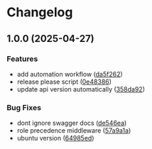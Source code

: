 # Changelog

## 1.0.0 (2025-04-27)


### Features

* add automation workflow ([da5f262](https://github.com/balebbae/RESA/commit/da5f262edc145020b2e33023d11118fe3effa3e2))
* release please script ([0e48386](https://github.com/balebbae/RESA/commit/0e4838647f08010cd6390fcc8617ecb1ee463761))
* update api version automatically ([358da92](https://github.com/balebbae/RESA/commit/358da924eb2b1095ae4743761946c85f9fd1a6a3))


### Bug Fixes

* dont ignore swagger docs ([de546ea](https://github.com/balebbae/RESA/commit/de546ea32cf835cd601594607a1972b320567d1f))
* role precedence middleware ([57a9a1a](https://github.com/balebbae/RESA/commit/57a9a1a6c99c4bbd91171adfc585b058ba30559d))
* ubuntu version ([64985ed](https://github.com/balebbae/RESA/commit/64985ed186308d85797aab446e6394c3000ca168))
